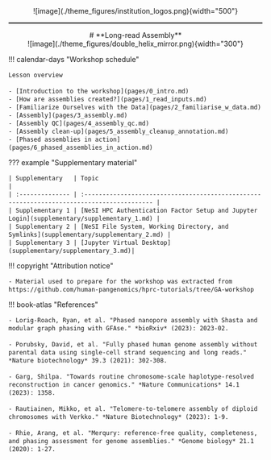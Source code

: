 <center>![image](./theme_figures/institution_logos.png){width="500"}</center>
<hr style="border:1px solid grey">
<center>
# **Long-read Assembly**
</center>

<center>
![image](./theme_figures/double_helix_mirror.png){width="300"}
</center>

!!! calendar-days "Workshop schedule"

    Lesson overview

    - [Introduction to the workshop](pages/0_intro.md)
    - [How are assemblies created?](pages/1_read_inputs.md)
    - [Familiarize Ourselves with the Data](pages/2_familiarise_w_data.md)
    - [Assembly](pages/3_assembly.md)
    - [Assembly QC](pages/4_assembly_qc.md)
    - [Assembly clean-up](pages/5_assembly_cleanup_annotation.md)
    - [Phased assemblies in action](pages/6_phased_assemblies_in_action.md)

??? example "Supplementary material"

    | Supplementary   | Topic                                                                                      |
    | :-------------- | :----------------------------------------------------------------------------------------- |
    | Supplementary 1 | [NeSI HPC Authentication Factor Setup and Jupyter Login](supplementary/supplementary_1.md) |
    | Supplementary 2 | [NeSI File System, Working Directory, and Symlinks](supplementary/supplementary_2.md) |
    | Supplementary 3 | [Jupyter Virtual Desktop](supplementary/supplementary_3.md)|

!!! copyright "Attribution notice"

    - Material used to prepare for the workshop was extracted from https://github.com/human-pangenomics/hprc-tutorials/tree/GA-workshop

!!! book-atlas "References"

    - Lorig-Roach, Ryan, et al. "Phased nanopore assembly with Shasta and modular graph phasing with GFAse." *bioRxiv* (2023): 2023-02.

    - Porubsky, David, et al. "Fully phased human genome assembly without parental data using single-cell strand sequencing and long reads." *Nature biotechnology* 39.3 (2021): 302-308.

    - Garg, Shilpa. "Towards routine chromosome-scale haplotype-resolved reconstruction in cancer genomics." *Nature Communications* 14.1 (2023): 1358.

    - Rautiainen, Mikko, et al. "Telomere-to-telomere assembly of diploid chromosomes with Verkko." *Nature Biotechnology* (2023): 1-9.

    - Rhie, Arang, et al. "Merqury: reference-free quality, completeness, and phasing assessment for genome assemblies." *Genome biology* 21.1 (2020): 1-27.
